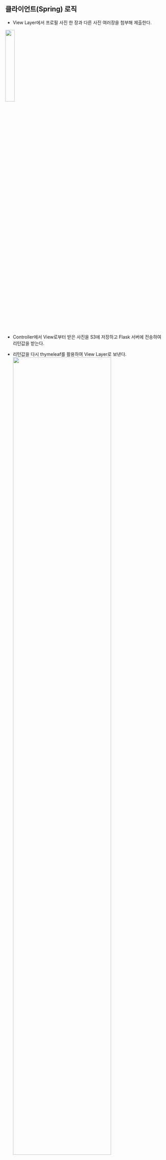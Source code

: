 ## 클라이언트(Spring) 로직
- View Layer에서 프로필 사진 한 장과 다른 사진 여러장을 첨부해 제출한다.&nbsp;
<img src = "https://github.com/FaceRecognition0/Spring-client/assets/95980876/9b2f41f0-f65c-45cb-ad33-63bd558e0db0" width="24%" height="24%">
 
- Controller에서 View로부터 받은 사진을 S3에 저장하고 Flask 서버에 전송하여 리턴값을 받는다.
  
- 리턴값을 다시 thymeleaf를 활용하여 View Layer로 보낸다.<br/>
  <img src = "https://github.com/FaceRecognition0/Spring-client/assets/95980876/4c0e8873-1461-465f-a13d-5bb9b4f3058e" width="80%" height="80%">
